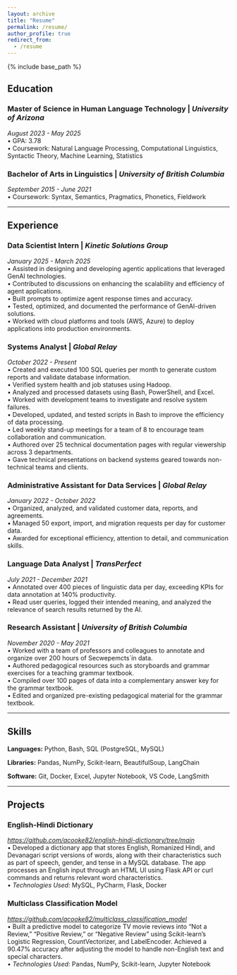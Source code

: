 ```yaml
---
layout: archive
title: "Resume"
permalink: /resume/
author_profile: true
redirect_from:
  - /resume
---
```


{% include base_path %}

## Education

### **Master of Science in Human Language Technology |** *University of Arizona*  
*August 2023 - May 2025*  
  • GPA: 3.78  
  • Coursework: Natural Language Processing, Computational Linguistics, Syntactic Theory, Machine Learning, Statistics  

### **Bachelor of Arts in Linguistics |** *University of British Columbia*  
*September 2015 - June 2021*  
  • Coursework: Syntax, Semantics, Pragmatics, Phonetics, Fieldwork  

---
## Experience

### **Data Scientist Intern |** *Kinetic Solutions Group*  
*January 2025 - March 2025*  
  • Assisted in designing and developing agentic applications that leveraged GenAI technologies.  
  • Contributed to discussions on enhancing the scalability and efficiency of agent applications.  
  • Built prompts to optimize agent response times and accuracy.  
  • Tested, optimized, and documented the performance of GenAI-driven solutions.  
  • Worked with cloud platforms and tools (AWS, Azure) to deploy applications into production environments.  

### **Systems Analyst |** *Global Relay*  
*October 2022 - Present*  
  • Created and executed 100 SQL queries per month to generate custom reports and validate database information.  
  • Verified system health and job statuses using Hadoop.  
  • Analyzed and processed datasets using Bash, PowerShell, and Excel.  
  • Worked with development teams to investigate and resolve system failures.  
  • Developed, updated, and tested scripts in Bash to improve the efficiency of data processing.  
  • Led weekly stand-up meetings for a team of 8 to encourage team collaboration and communication.  
  • Authored over 25 technical documentation pages with regular viewership across 3 departments.  
  • Gave technical presentations on backend systems geared towards non-technical teams and clients.  

### **Administrative Assistant for Data Services |** *Global Relay*  
*January 2022 - October 2022*  
  • Organized, analyzed, and validated customer data, reports, and agreements.  
  • Managed 50 export, import, and migration requests per day for customer data.  
  • Awarded for exceptional efficiency, attention to detail, and communication skills.  

### **Language Data Analyst |** *TransPerfect*  
*July 2021 - December 2021*  
  • Annotated over 400 pieces of linguistic data per day, exceeding KPIs for data annotation at 140% productivity.  
  • Read user queries, logged their intended meaning, and analyzed the relevance of search results returned by the AI.  

### **Research Assistant |** *University of British Columbia*  
*November 2020 - May 2021*  
  • Worked with a team of professors and colleagues to annotate and organize over 200 hours of Secwepemcts´ín data.  
  • Authored pedagogical resources such as storyboards and grammar exercises for a teaching grammar textbook.  
  • Compiled over 100 pages of data into a complementary answer key for the grammar textbook.  
  • Edited and organized pre-existing pedagogical material for the grammar textbook.  

---
## Skills  

**Languages:** Python, Bash, SQL (PostgreSQL, MySQL)  

**Libraries:** Pandas, NumPy, Scikit-learn, BeautifulSoup, LangChain  

**Software:** Git, Docker, Excel, Jupyter Notebook, VS Code, LangSmith 

---
## Projects

### **English-Hindi Dictionary**  
*https://github.com/acooke82/english-hindi-dictionary/tree/main*  
  • Developed a dictionary app that stores English, Romanized Hindi, and Devanagari script versions of words, along with their characteristics such as part of speech, gender, and tense in a MySQL database. The app processes an English input through an HTML UI using Flask API or curl commands and returns relevant word characteristics.  
  • *Technologies Used:* MySQL, PyCharm, Flask, Docker  

### **Multiclass Classification Model**  
*https://github.com/acooke82/multiclass_classification_model*  
  • Built a predictive model to categorize TV movie reviews into “Not a Review,” “Positive Review,” or “Negative Review” using Scikit-learn’s Logistic Regression, CountVectorizer, and LabelEncoder. Achieved a 90.47% accuracy after adjusting the model to handle non-English text and special characters.  
  • *Technologies Used:* Pandas, NumPy, Scikit-learn, Jupyter Notebook
